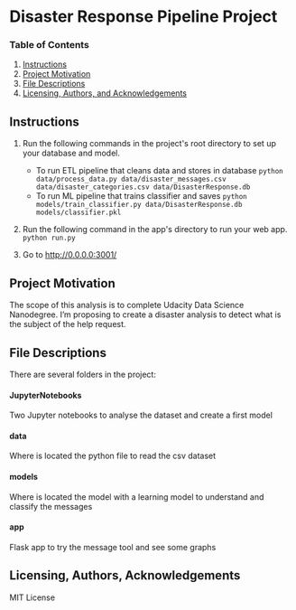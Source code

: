 # Disaster Response Pipeline Project

### Table of Contents
1. [Instructions](#Instructions)
2. [Project Motivation](#motivation)
3. [File Descriptions](#files)
4. [Licensing, Authors, and Acknowledgements](#licensing)

## Instructions <a name="Instructions"></a>
1. Run the following commands in the project's root directory to set up your database and model.

    - To run ETL pipeline that cleans data and stores in database
        `python data/process_data.py data/disaster_messages.csv data/disaster_categories.csv data/DisasterResponse.db`
    - To run ML pipeline that trains classifier and saves
        `python models/train_classifier.py data/DisasterResponse.db models/classifier.pkl`

2. Run the following command in the app's directory to run your web app.
    `python run.py`

3. Go to http://0.0.0.0:3001/


## Project Motivation<a name="motivation"></a>

The scope of this analysis is to complete Udacity Data Science Nanodegree. I’m proposing to create a disaster analysis to detect what is the subject of the help request.

## File Descriptions <a name="files"></a>

There are several folders in the project:

#### JupyterNotebooks
Two Jupyter notebooks to analyse the dataset and create a first model

#### data
Where is located the python file to read the csv dataset

#### models
Where is located the model with a learning model to understand and classify the messages

#### app
Flask app to try the message tool and see some graphs

## Licensing, Authors, Acknowledgements<a name="licensing"></a>

MIT License
